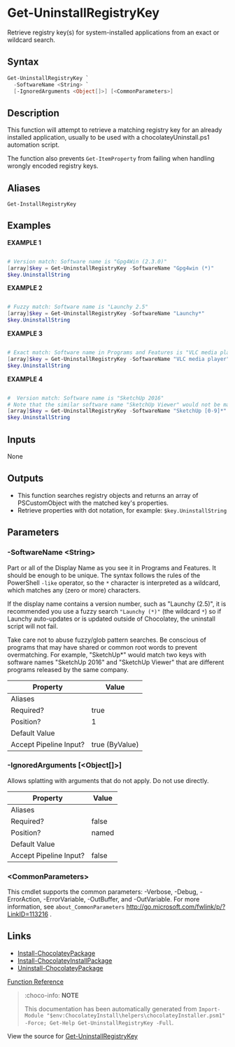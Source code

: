 ﻿---
Order: 140
xref: get-uninstallregistrykey
Title: Get-UninstallRegistryKey
Description: Information on Get-UninstallRegistryKey function
RedirectFrom:
  - docs/helpers-get-uninstall-registry-key
  - docs/helpersgetuninstallregistrykey
---

# Get-UninstallRegistryKey

<!-- This documentation is automatically generated from https://github.com/chocolatey/choco/blob/master/src/chocolatey.resources/helpers/functions/Get-UninstallRegistryKey.ps1 using https://github.com/chocolatey/choco/blob/master/GenerateDocs.ps1. Contributions are welcome at the original location(s). -->

Retrieve registry key(s) for system-installed applications from an
exact or wildcard search.

## Syntax

~~~powershell
Get-UninstallRegistryKey `
  -SoftwareName <String> `
  [-IgnoredArguments <Object[]>] [<CommonParameters>]
~~~

## Description

This function will attempt to retrieve a matching registry key for an
already installed application, usually to be used with a
chocolateyUninstall.ps1 automation script.

The function also prevents `Get-ItemProperty` from failing when
handling wrongly encoded registry keys.


## Aliases

`Get-InstallRegistryKey`


## Examples

 **EXAMPLE 1**

~~~powershell

# Version match: Software name is "Gpg4Win (2.3.0)"
[array]$key = Get-UninstallRegistryKey -SoftwareName "Gpg4win (*)"
$key.UninstallString
~~~

**EXAMPLE 2**

~~~powershell

# Fuzzy match: Software name is "Launchy 2.5"
[array]$key = Get-UninstallRegistryKey -SoftwareName "Launchy*"
$key.UninstallString
~~~

**EXAMPLE 3**

~~~powershell

# Exact match: Software name in Programs and Features is "VLC media player"
[array]$key = Get-UninstallRegistryKey -SoftwareName "VLC media player"
$key.UninstallString
~~~

**EXAMPLE 4**

~~~powershell

#  Version match: Software name is "SketchUp 2016"
# Note that the similar software name "SketchUp Viewer" would not be matched.
[array]$key = Get-UninstallRegistryKey -SoftwareName "SketchUp [0-9]*"
$key.UninstallString
~~~ 

## Inputs

None

## Outputs


 * This function searches registry objects and returns an array
of PSCustomObject with the matched key's properties.
 * Retrieve properties with dot notation, for example:
`$key.UninstallString`


## Parameters

###  -SoftwareName &lt;String&gt;
Part or all of the Display Name as you see it in Programs and Features.
It should be enough to be unique.
The syntax follows the rules of the PowerShell `-like` operator, so the
`*` character is interpreted as a wildcard, which matches any (zero or
more) characters.

If the display name contains a version number, such as "Launchy (2.5)",
it is recommended you use a fuzzy search `"Launchy (*)"` (the wildcard
`*`) so if Launchy auto-updates or is updated outside of Chocolatey, the
uninstall script will not fail.

Take care not to abuse fuzzy/glob pattern searches. Be conscious of
programs that may have shared or common root words to prevent
overmatching. For example, "SketchUp*" would match two keys with
software names "SketchUp 2016" and "SketchUp Viewer" that are different
programs released by the same company.

Property               | Value
---------------------- | --------------
Aliases                | 
Required?              | true
Position?              | 1
Default Value          | 
Accept Pipeline Input? | true (ByValue)
 
###  -IgnoredArguments [&lt;Object[]&gt;]
Allows splatting with arguments that do not apply. Do not use directly.

Property               | Value
---------------------- | -----
Aliases                | 
Required?              | false
Position?              | named
Default Value          | 
Accept Pipeline Input? | false
 
### &lt;CommonParameters&gt;

This cmdlet supports the common parameters: -Verbose, -Debug, -ErrorAction, -ErrorVariable, -OutBuffer, and -OutVariable. For more information, see `about_CommonParameters` http://go.microsoft.com/fwlink/p/?LinkID=113216 .


## Links

 * [Install-ChocolateyPackage](xref:install-chocolateypackage)
 * [Install-ChocolateyInstallPackage](xref:install-chocolateyinstallpackage)
 * [Uninstall-ChocolateyPackage](xref:uninstall-chocolateypackage)


[Function Reference](xref:powershell-reference)

> :choco-info: **NOTE**
>
> This documentation has been automatically generated from `Import-Module "$env:ChocolateyInstall\helpers\chocolateyInstaller.psm1" -Force; Get-Help Get-UninstallRegistryKey -Full`.

View the source for [Get-UninstallRegistryKey](https://github.com/chocolatey/choco/blob/master/src/chocolatey.resources/helpers/functions/Get-UninstallRegistryKey.ps1)

